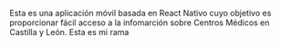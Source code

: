 Esta es una aplicación móvil basada en React Nativo cuyo objetivo es proporcionar fácil acceso a la infomarción sobre Centros Médicos en Castilla y León. 
Esta es mi rama
